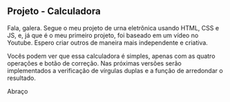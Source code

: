 ## Projeto - Calculadora

Fala, galera. Segue o meu projeto de urna eletrônica usando HTML, CSS e JS, e, já que  é o meu primeiro projeto, foi baseado em um vídeo no Youtube. Espero criar outros de maneira mais independente e criativa.

Vocês podem ver que essa calculadora é simples, apenas com as quatro operações e botão de correção. Nas próximas versões serão implementados a verificação de vírgulas duplas e a função de arredondar o resultado.

Abraço